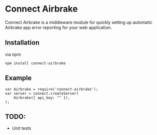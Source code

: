 
# Connect Airbrake

Connect Airbrake is a middleware module for quickly setting up automatic Airbrake app error reporting for your web application.

## Installation 

via npm

	npm install connect-airbrake

## Example

	var Airbrake = require('connect-airbrake');
	var server = connect.createServer(
		Airbrake({ api_key: "" }),
	);

## TODO:

* Unit tests